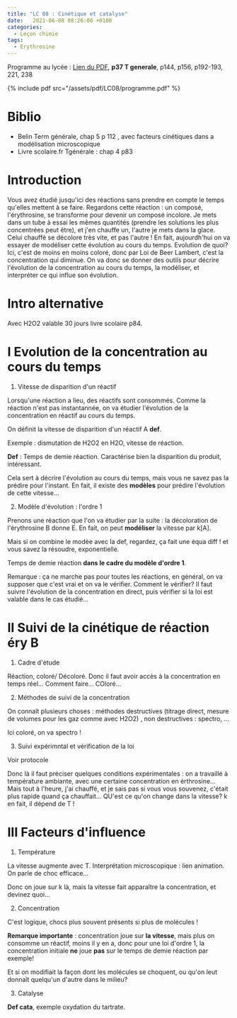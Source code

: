 ```yaml
---
title: "LC 08 : Cinétique et catalyse"
date:   2021-06-08 08:26:00 +0100
categories:
  - Leçon chimie
tags:
  - Erythrosine
---
```

Programme au lycée : [Lien du PDF](/assets/pdf/LC08/programme.pdf), **p37 T generale**, p144, p156, p192-193, 221, 238

{% include pdf src="/assets/pdf/LC08/programme.pdf" %}

# Biblio
- Belin Term générale, chap 5 p 112 , avec facteurs cinétiques dans a modélisation microscopique
- Livre scolaire.fr Tgénérale : chap 4 p83

# Introduction
Vous avez étudié jusqu'ici des réactions sans prendre en compte le temps qu'elles mettent à se faire. Regardons cette réaction : un composé, l'érythrosine, se transforme pour devenir un composé incolore. Je mets dans un tube à essai les mêmes quantités (prendre les solutions les plus concentrées peut être), et j'en chauffe un, l'autre je mets dans la glace. Celui chauffé se décolore très vite, et pas l'autre ! En fait, aujourdh'hui on va essayer de modéliser cette évolution au cours du temps. Evolution de quoi? Ici, c'est de moins en moins coloré, donc par Loi de Beer Lambert, c'est la concentration qui diminue. On va donc se donner des outils pour décrire l'évolution de la concentration au cours du temps, la modéliser, et interpréter ce qui influe son évolution.

# Intro alternative
Avec H2O2 valable 30 jours livre scolaire p84.

# I Evolution de la concentration au cours du temps
1) Vitesse de disparition d'un réactif

Lorsqu'une réaction a lieu, des réactifs sont consommés. Comme la réaction n'est pas instantannée, on va étudier l'évolution de la concentration en réactif au cours du temps. 

On définit la vitesse de disparition d'un réactif A **def**.

Exemple : dismutation de H2O2 en H2O, vitesse de réaction.

**Def** : Temps de demie réaction. Caractérise bien la disparition du produit, intéressant.

Cela sert à décrire l'évolution au cours du temps, mais vous ne savez pas la prédire pour l'instant. En fait, il existe des **modèles** pour prédire l'évolution de cette vitesse...

2) Modèle d'évolution : l'ordre 1

Prenons une réaction que l'on va étudier par la suite : la décoloration de l'érythrosine B donne E. En fait, on peut **modéliser** la vitesse par k[A]. 

Mais si on combine le modèe avec la def, regardez, ça fait une équa diff ! et vous savez la résoudre, exponentielle. 

Temps de demie réaction **dans le cadre du modèle d'ordre 1**.

Remarque : ça ne marche pas pour toutes les réactions, en général, on va supposer que c'est vrai et on va le vérifier. Comment le vérifier? Il faut suivre l'évolution de la concentration en direct, puis vérifier si la loi est valable dans le cas étudié...

# II Suivi de la cinétique de réaction éry B
1) Cadre d'étude

Réaction, coloré/ Décoloré. Donc il faut avoir accès à la concentration en temps réel... Comment faire... COloré...

2) Méthodes de suivi de la concentration

On connaît plusieurs choses : méthodes destructives (titrage direct, mesure de volumes pour les gaz comme avec H2O2) , non destructives : spectro, ...

Ici coloré, on va spectro ! 

3) Suivi expérimntal et vérification de la loi 

Voir protocole

Donc là il faut préciser quelques conditions expérimentales : on a travaillé à température ambiante, avec une certaine concentration en érthrosine... Mais tout à l'heure, j'ai chauffé, et je sais pas si vous vous souvenez, c'était plus rapide quand ça chauffait... QU'est ce qu'on change dans la vitesse? k en fait, il dépend de T ! 

# III Facteurs d'influence
1) Température

La vitesse augmente avec T. Interprétation microscopique : lien animation. On parle de choc efficace...

Donc on joue sur k là, mais la vitesse fait apparaître la concentration, et devinez quoi...

2) Concentration

C'est logique, chocs plus souvent présents si plus de molécules ! 

**Remarque importante** : concentration joue sur **la vitesse**, mais plus on consomme un réactif, moins il y en a, donc pour une loi d'ordre 1, la concentration initiale **ne** joue **pas** sur le temps de demie réaction par exemple! 

Et si on modifiait la façon dont les molécules se choquent, ou qu'on leut donnaît quelqu'un d'autre dans le milieu?

3) Catalyse

**Def cata**, exemple oxydation du tartrate.
